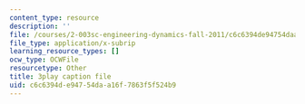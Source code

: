 ```yaml
---
content_type: resource
description: ''
file: /courses/2-003sc-engineering-dynamics-fall-2011/c6c6394de94754daa16f7863f5f524b9_63sIgMvBuEQ.vtt
file_type: application/x-subrip
learning_resource_types: []
ocw_type: OCWFile
resourcetype: Other
title: 3play caption file
uid: c6c6394d-e947-54da-a16f-7863f5f524b9
---
```

